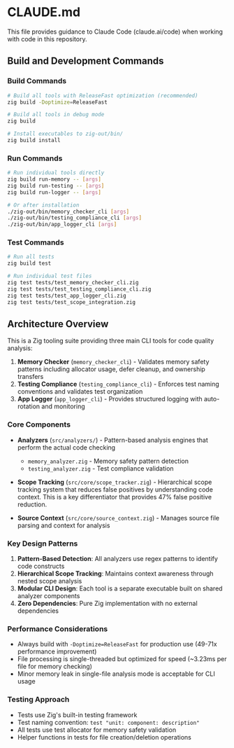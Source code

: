 # CLAUDE.md

This file provides guidance to Claude Code (claude.ai/code) when working with code in this repository.

## Build and Development Commands

### Build Commands
```bash
# Build all tools with ReleaseFast optimization (recommended)
zig build -Doptimize=ReleaseFast

# Build all tools in debug mode
zig build

# Install executables to zig-out/bin/
zig build install
```

### Run Commands
```bash
# Run individual tools directly
zig build run-memory -- [args]
zig build run-testing -- [args]
zig build run-logger -- [args]

# Or after installation
./zig-out/bin/memory_checker_cli [args]
./zig-out/bin/testing_compliance_cli [args]
./zig-out/bin/app_logger_cli [args]
```

### Test Commands
```bash
# Run all tests
zig build test

# Run individual test files
zig test tests/test_memory_checker_cli.zig
zig test tests/test_testing_compliance_cli.zig
zig test tests/test_app_logger_cli.zig
zig test tests/test_scope_integration.zig
```

## Architecture Overview

This is a Zig tooling suite providing three main CLI tools for code quality analysis:

1. **Memory Checker** (`memory_checker_cli`) - Validates memory safety patterns including allocator usage, defer cleanup, and ownership transfers
2. **Testing Compliance** (`testing_compliance_cli`) - Enforces test naming conventions and validates test organization
3. **App Logger** (`app_logger_cli`) - Provides structured logging with auto-rotation and monitoring

### Core Components

- **Analyzers** (`src/analyzers/`) - Pattern-based analysis engines that perform the actual code checking
  - `memory_analyzer.zig` - Memory safety pattern detection
  - `testing_analyzer.zig` - Test compliance validation

- **Scope Tracking** (`src/core/scope_tracker.zig`) - Hierarchical scope tracking system that reduces false positives by understanding code context. This is a key differentiator that provides 47% false positive reduction.

- **Source Context** (`src/core/source_context.zig`) - Manages source file parsing and context for analysis

### Key Design Patterns

1. **Pattern-Based Detection**: All analyzers use regex patterns to identify code constructs
2. **Hierarchical Scope Tracking**: Maintains context awareness through nested scope analysis
3. **Modular CLI Design**: Each tool is a separate executable built on shared analyzer components
4. **Zero Dependencies**: Pure Zig implementation with no external dependencies

### Performance Considerations

- Always build with `-Doptimize=ReleaseFast` for production use (49-71x performance improvement)
- File processing is single-threaded but optimized for speed (~3.23ms per file for memory checking)
- Minor memory leak in single-file analysis mode is acceptable for CLI usage

### Testing Approach

- Tests use Zig's built-in testing framework
- Test naming convention: `test "unit: component: description"`
- All tests use test allocator for memory safety validation
- Helper functions in tests for file creation/deletion operations